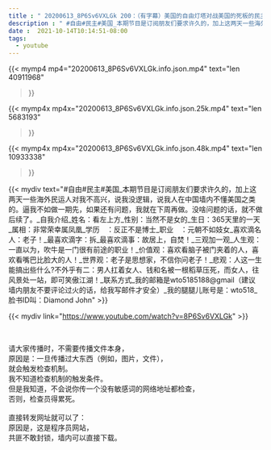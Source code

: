 ```yaml
---
title : " 20200613_8P6Sv6VXLGk 200：（有字幕）美国的自由灯塔对战美国的死板的民主，哪个会胜出? "
description : " #自由#民主#美国_本期节目是订阅朋友们要求许久的，加上这两天一些海外民运人对我不高兴，说我没逻辑，说我人在中国墙内不懂美国之类的。逼我不如做一期先，如果还有问题，我就在下周再做。没啥问题的话，就不做后续了。_自我介绍_姓名：看左上方_性别：当然不是女的_生日：365天里的一天_属相：非常荣幸属凤凰_学历　：反正不是博士_职业　：元朝不如妓女_喜欢滴名人：老子！_最喜欢滴字：拆_最喜欢滴事：故居上，自焚！_三观加一观_人生观：一直以为，吹牛是一门很有前途的职业！_价值观：喜欢看脑子被门夹着的人，喜欢看嘴巴比脸大的人！_世界观：老子是思想家，不信你问老子！_悲观：人这一生能搞出些什么?不外乎有二：男人扛着女人、钱和名被一根稻草压死，而女人，往风景处一站，即可笑傲江湖！_联系方式_我的邮箱是wto5185188@gmail（建议墙内朋友不要评论过火的话，给我写邮件才安全）_我的腿腿儿账号是：wto518_脸书ID叫：Diamond John "
date :  2021-10-14T10:14:51-08:00
tags:
  - youtube
---
```


{{< mymp4 mp4="20200613_8P6Sv6VXLGk.info.json.mp4" 
text="len 40911968"
>}}

{{< mymp4x  mp4x="20200613_8P6Sv6VXLGk.info.json.25k.mp4"
text="len 5683193"
>}}

{{< mymp4x  mp4x="20200613_8P6Sv6VXLGk.info.json.48k.mp4"
text="len 10933338"
>}}


{{< mydiv text="#自由#民主#美国_本期节目是订阅朋友们要求许久的，加上这两天一些海外民运人对我不高兴，说我没逻辑，说我人在中国墙内不懂美国之类的。逼我不如做一期先，如果还有问题，我就在下周再做。没啥问题的话，就不做后续了。_自我介绍_姓名：看左上方_性别：当然不是女的_生日：365天里的一天_属相：非常荣幸属凤凰_学历　：反正不是博士_职业　：元朝不如妓女_喜欢滴名人：老子！_最喜欢滴字：拆_最喜欢滴事：故居上，自焚！_三观加一观_人生观：一直以为，吹牛是一门很有前途的职业！_价值观：喜欢看脑子被门夹着的人，喜欢看嘴巴比脸大的人！_世界观：老子是思想家，不信你问老子！_悲观：人这一生能搞出些什么?不外乎有二：男人扛着女人、钱和名被一根稻草压死，而女人，往风景处一站，即可笑傲江湖！_联系方式_我的邮箱是wto5185188@gmail（建议墙内朋友不要评论过火的话，给我写邮件才安全）_我的腿腿儿账号是：wto518_脸书ID叫：Diamond John" >}}
<br>

{{< mydiv link="https://www.youtube.com/watch?v=8P6Sv6VXLGk" >}}


<br>

请大家传播时，不需要传播文件本身，<br>
原因是：一旦传播过大东西（例如，图片，文件），<br>
就会触发检查机制。<br>
我不知道检查机制的触发条件。<br>
但是我知道，不会说你传一个没有敏感词的网络地址都检查，<br>
否则，检查员得累死。<br><br>
直接转发网址就可以了：<br>
原因是，这是程序员网站，<br>
共匪不敢封锁，墙内可以直接下载。



